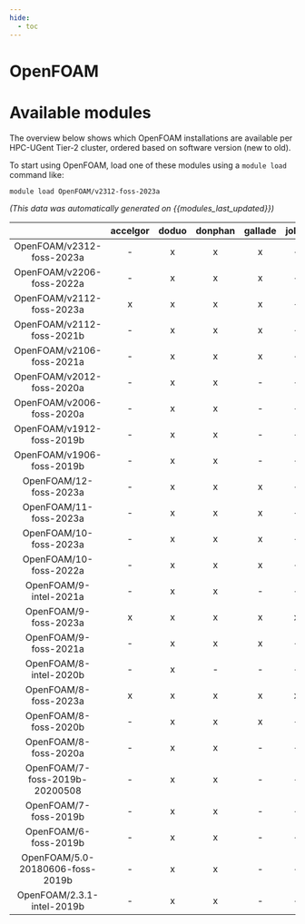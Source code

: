 ```yaml
---
hide:
  - toc
---
```


OpenFOAM
========

# Available modules


The overview below shows which OpenFOAM installations are available per HPC-UGent Tier-2 cluster, ordered based on software version (new to old).

To start using OpenFOAM, load one of these modules using a `module load` command like:

```shell
module load OpenFOAM/v2312-foss-2023a
```

*(This data was automatically generated on {{modules_last_updated}})*  

| |accelgor|doduo|donphan|gallade|joltik|shinx|skitty|
| :---: | :---: | :---: | :---: | :---: | :---: | :---: | :---: |
|OpenFOAM/v2312-foss-2023a|-|x|x|x|-|x|x|
|OpenFOAM/v2206-foss-2022a|-|x|x|x|-|-|-|
|OpenFOAM/v2112-foss-2023a|x|x|x|x|-|x|x|
|OpenFOAM/v2112-foss-2021b|-|x|x|x|-|-|-|
|OpenFOAM/v2106-foss-2021a|-|x|x|x|-|-|-|
|OpenFOAM/v2012-foss-2020a|-|x|x|-|-|-|-|
|OpenFOAM/v2006-foss-2020a|-|x|x|-|-|-|-|
|OpenFOAM/v1912-foss-2019b|-|x|x|-|-|-|-|
|OpenFOAM/v1906-foss-2019b|-|x|x|-|-|-|-|
|OpenFOAM/12-foss-2023a|-|x|x|x|-|x|x|
|OpenFOAM/11-foss-2023a|-|x|x|x|-|x|x|
|OpenFOAM/10-foss-2023a|-|x|x|x|-|x|x|
|OpenFOAM/10-foss-2022a|-|x|x|x|-|-|-|
|OpenFOAM/9-intel-2021a|-|x|x|-|-|-|-|
|OpenFOAM/9-foss-2023a|x|x|x|x|x|x|x|
|OpenFOAM/9-foss-2021a|-|x|x|x|-|-|-|
|OpenFOAM/8-intel-2020b|-|x|-|-|-|-|-|
|OpenFOAM/8-foss-2023a|x|x|x|x|x|x|x|
|OpenFOAM/8-foss-2020b|-|x|x|x|-|-|-|
|OpenFOAM/8-foss-2020a|-|x|x|-|-|-|-|
|OpenFOAM/7-foss-2019b-20200508|-|x|x|-|-|-|-|
|OpenFOAM/7-foss-2019b|-|x|x|-|-|-|-|
|OpenFOAM/6-foss-2019b|-|x|x|-|-|-|-|
|OpenFOAM/5.0-20180606-foss-2019b|-|x|x|-|-|-|-|
|OpenFOAM/2.3.1-intel-2019b|-|x|x|-|-|-|-|
